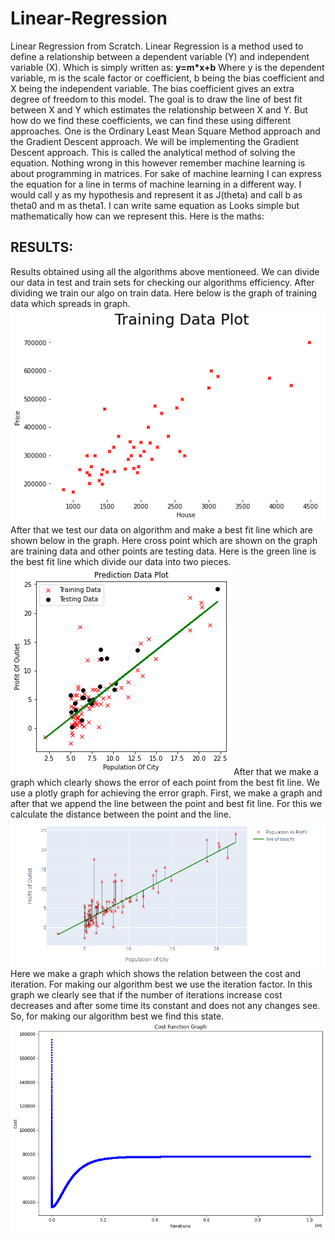 # Linear-Regression
Linear Regression from Scratch.
Linear Regression is a method used to define a relationship between a dependent variable (Y) and independent variable (X). Which is simply written as:
**y=m*x+b**
Where y is the dependent variable, m is the scale factor or coefficient, b being the bias coefficient and X being the independent variable. The bias coefficient gives an extra degree of freedom to this model. The goal is to draw the line of best fit between X and Y which estimates the relationship between X and Y.
But how do we find these coefficients, we can find these using different approaches. One is the Ordinary Least Mean Square Method approach and the Gradient Descent approach. We will be implementing the Gradient Descent approach.
 This is called the analytical method of solving the equation. Nothing wrong in this however remember machine learning is about programming in matrices. For sake of machine learning I can express the equation for a line in terms of machine learning in a different way. I would call y as my hypothesis and represent it as J(theta) and call b as theta0 and m as theta1. I can write same equation as 
Looks simple but mathematically how can we represent this. Here is the maths:

## RESULTS:
Results obtained using all the algorithms above mentioneed.
We can divide our data in test and train sets for checking our algorithms efficiency. After dividing we train our algo on train data. Here below is the graph of training data which spreads in graph.
![GitHub Logo](/images/TestDataSet.png)
After that we test our data on algorithm and make a best fit line which are shown below in the graph. Here cross point which are shown on the graph are training data and other points are testing data. Here is the green line is the best fit line which divide our data into two pieces. 
![GitHub Logo](/images/Fit.png)
After that we make a graph which clearly shows the error of each point from the best fit line. We use a plotly graph for achieving the error graph. First, we make a graph and after that we append the line between the point and best fit line. For this we calculate the distance between the point and the line. 
![GitHub Logo](/images/ErrorLine.png)
Here we make a graph which shows the relation between the cost and iteration. For making our algorithm best we use the iteration factor. In this graph we clearly see that if the number of iterations increase cost decreases and after some time its constant and does not any changes see. So, for making our algorithm best we find this state.
![GitHub Logo](/images/costFun.png)
